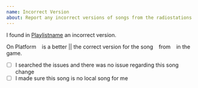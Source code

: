 ```yaml
---
name: Incorrect Version
about: Report any incorrect versions of songs from the radiostations
---
```


I found in [Playlistname](#link/to7playlist) an incorrect version.

On Platform ` ` is a better || the correct version for the song ` ` from ` ` in the game.

[Link to the song on the specific Platform.]: #

* [ ] I searched the issues and there was no issue regarding this song change
* [ ] I made sure this song is no local song for me

[Please @mention the current maintainer of the list so the maintainer can look at it]: #
[Currently @h4llow3En for Apple Music and @marauderxtreme for Spotify]: #
